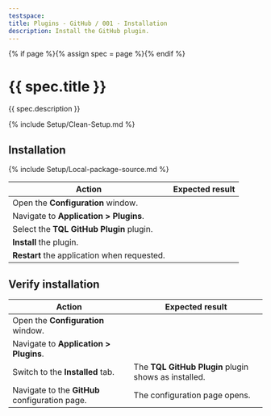```yaml
---
testspace:
title: Plugins - GitHub / 001 - Installation
description: Install the GitHub plugin.
---
```


{% if page %}{% assign spec = page %}{% endif %}

# {{ spec.title }}

{{ spec.description }}

{% include Setup/Clean-Setup.md %}

## Installation

{% include Setup/Local-package-source.md %}

| Action                                      | Expected result |
| ------------------------------------------- | --------------- |
| Open the **Configuration** window.          |                 |
| Navigate to **Application > Plugins**.      |                 |
| Select the **TQL GitHub Plugin** plugin.    |                 |
| **Install** the plugin.                     |                 |
| **Restart** the application when requested. |                 |

## Verify installation

| Action                                         | Expected result                                      |
| ---------------------------------------------- | ---------------------------------------------------- |
| Open the **Configuration** window.             |                                                      |
| Navigate to **Application > Plugins**.         |                                                      |
| Switch to the **Installed** tab.               | The **TQL GitHub Plugin** plugin shows as installed. |
| Navigate to the **GitHub** configuration page. | The configuration page opens.                        |
